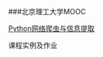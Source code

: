 ###北京理工大学MOOC

[Python网络爬虫与信息提取](http://www.icourse163.org/learn/BIT-1001870001?tid=1001962001#/learn/announce)

课程实例及作业

